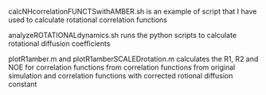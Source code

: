 calcNHcorrelationFUNCTSwithAMBER.sh is an example of script that I have used to calculate rotational correlation functions

analyzeROTATIONALdynamics.sh runs the python scripts to calculate rotational diffusion coefficients

plotR1amber.m and plotR1amberSCALEDrotation.m calculates the R1, R2 and NOE for correlation functions from correlation functions from original simulation and correlation functions with corrected rotional diffusion constant

